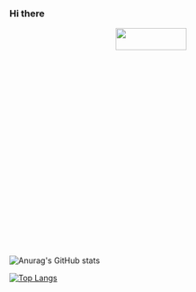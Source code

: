 
### Hi there 
<p align="center">
    <a href="https://cristianmarint.github.io/DEPORCO/"><img src="https://imgur.com/nuQbn48.gif" width="50%" height="10%" ></a>
</p>

![Anurag's GitHub stats](https://github-readme-stats.vercel.app/api?username=anuraghazra&theme=dark&show_icons=true)


[![Top Langs](https://github-readme-stats.vercel.app/api/top-langs/?username=HarshSinha18)](https://github.com/HarshSinha18/github-readme-stats)


